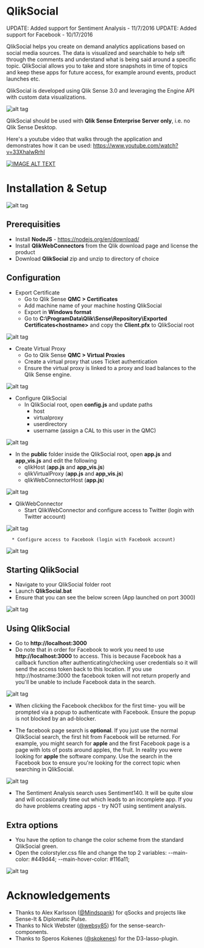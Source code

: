 # QlikSocial

UPDATE: Added support for Sentiment Analysis - 11/7/2016
UPDATE: Added support for Facebook - 10/17/2016

QlikSocial helps you create on demand analytics applications based on social media sources. The data is visualized and searchable to help sift through the comments and understand what is being said around a specific topic. QlikSocial allows you to take and store snapshots in time of topics and keep these apps for future access, for example around events, product launches etc.

QlikSocial is developed using Qlik Sense 3.0 and leveraging the Engine API with custom data visualizations.

![alt tag](https://raw.githubusercontent.com/johsund/QlikSocial/master/images/Gif2.gif)

QlikSocial should be used with __Qlik Sense Enterprise Server only__, i.e. no Qlik Sense Desktop.

Here's a youtube video that walks through the application and demonstrates how it can be used:
https://www.youtube.com/watch?v=33XhaIwRrhI

[![IMAGE ALT TEXT](https://img.youtube.com/vi/33XhaIwRrhI/0.jpg)](https://www.youtube.com/watch?v=33XhaIwRrhI "QlikSocial")

# Installation & Setup

![alt tag](https://raw.githubusercontent.com/johsund/QlikSocial/master/images/qlikSocialAnalyze.png)

## Prerequisities
  * Install __NodeJS__ - https://nodejs.org/en/download/
  * Install __QlikWebConnectors__ from the Qlik download page and license the product
  * Download __QlikSocial__ zip and unzip to directory of choice

## Configuration
  * Export Certificate
      * Go to Qlik Sense __QMC > Certificates__
      * Add machine name of your machine hosting QlikSocial
      * Export in __Windows format__
      * Go to __C:\ProgramData\Qlik\Sense\Repository\Exported Certificates\<hostname>__ and copy the __Client.pfx__ to QlikSocial root
      
![alt tag](https://raw.githubusercontent.com/johsund/QlikSocial/master/images/exportCerts.png)
  

  * Create Virtual Proxy
      * Go to Qlik Sense __QMC > Virtual Proxies__
      * Create a virtual proxy that uses Ticket authentication
      * Ensure the virtual proxy is linked to a proxy and load balances to the Qlik Sense engine.
      
![alt tag](https://raw.githubusercontent.com/johsund/QlikSocial/master/images/virtualProxy.png)
      

  * Configure QlikSocial
      * In QlikSocial root, open __config.js__ and update paths
          * host
          * virtualproxy
          * userdirectory
          * username (assign a CAL to this user in the QMC)
          
![alt tag](https://raw.githubusercontent.com/johsund/QlikSocial/master/images/jsConfig.png)


  * In the __public__ folder inside the QlikSocial root, open __app.js__ and __app_vis.js__ and edit the following
      * qlikHost (__app.js__ and __app_vis.js__)
      * qlikVirtualProxy (__app.js__ and __app_vis.js__) 
      * qlikWebConnectorHost (__app.js__)
          
![alt tag](https://raw.githubusercontent.com/johsund/QlikSocial/master/images/jsConfig2.png)
          
          
  * QlikWebConnector
      * Start QlikWebConnector and configure access to Twitter (login with Twitter account)

![alt tag](https://raw.githubusercontent.com/johsund/QlikSocial/master/images/configureTwitter.png)
  
      * Configure access to Facebook (login with Facebook account)
      
![alt tag](https://raw.githubusercontent.com/johsund/QlikSocial/master/images/configureFB.png)      
      
      
## Starting QlikSocial
  * Navigate to your QlikSocial folder root
  * Launch __QlikSocial.bat__
  * Ensure that you can see the below screen (App launched on port 3000)
  
![alt tag](https://raw.githubusercontent.com/johsund/QlikSocial/master/images/nodeJScommandPrompt.png)
  

## Using QlikSocial  
  * Go to __http://localhost:3000__
  * Do note that in order for Facebook to work you need to use __http://localhost:3000__ to access. This is because Facebook has a callback function after authenticating/checking user credentials so it will send the access token back to this location. If you use http://hostname:3000 the facebook token will not return properly and you'll be unable to include Facebook data in the search.
  
![alt tag](https://raw.githubusercontent.com/johsund/QlikSocial/master/images/qlikSocialStart.png)

  * When clicking the Facebook checkbox for the first time- you will be prompted via a popup to authenticate with Facebook. Ensure the popup is not blocked by an ad-blocker.
  
  * The facebook page search is __optional__. If you just use the normal QlikSocial search, the first hit from Facebook will be returned. For example, you might search for __apple__ and the first Facebook page is a page with lots of posts around apples, the fruit. In reality you were looking for __apple__ the software company. Use the search in the Facebook box to ensure you're looking for the correct topic when searching in QlikSocial.
  
![alt tag](https://raw.githubusercontent.com/johsund/QlikSocial/master/images/configureFBsearch.png)  

  * The Sentiment Analysis search uses Sentiment140. It will be quite slow and will occasionally time out which leads to an incomplete app. If you do have problems creating apps - try NOT using sentiment analysis.
  
## Extra options
  * You have the option to change the color scheme from the standard QlikSocial green.
  * Open the colorstyler.css file and change the top 2 variables:
     --main-color: #449d44;
     --main-hover-color: #116a11;
  
![alt tag](https://raw.githubusercontent.com/johsund/QlikSocial/master/images/colorStyling.png) 

# Acknowledgements
* Thanks to Alex Karlsson ([@Mindspank](https://github.com/mindspank)) for qSocks and projects like Sense-It & Diplomatic Pulse.
* Thanks to Nick Webster ([@websy85](https://github.com/websy85)) for the sense-search-components.
* Thanks to Speros Kokenes ([@skokenes](https://github.com/skokenes)) for the D3-lasso-plugin.
